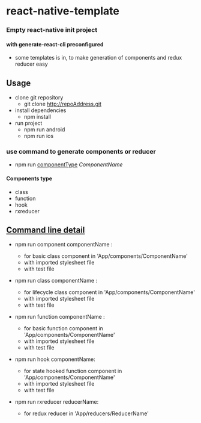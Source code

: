 # react-native-template

### Empty react-native init project

#### with generate-react-cli preconfigured
- some templates is in, to make generation of components and redux reducer easy

## Usage
- clone git repository
    - git clone http://repoAddress.git
- install dependencies
    - npm install
- run project
    - npm run android
    - npm run ios
### use command to generate components or reducer

 - npm run <u>componentType</u> *ComponentName*

#### Components type
- class 
- function
- hook
- rxreducer
## <u>Command line detail</u>

- npm run component componentName :
    - for basic class component in 'App/components/ComponentName'
    - with imported stylesheet file
    - with test file
    
- npm run class componentName :
    - for lifecycle class component in 'App/components/ComponentName'
    - with imported stylesheet file
    - with test file
    
- npm run function componentName :
    - for basic function component in 'App/components/ComponentName'
    - with imported stylesheet file
    - with test file
    
- npm run hook componentName:
    - for state hooked function component in 'App/components/ComponentName'
    - with imported stylesheet file
    - with test file
    
- npm run rxreducer reducerName:
    - for redux reducer in 'App/reducers/ReducerName' 
